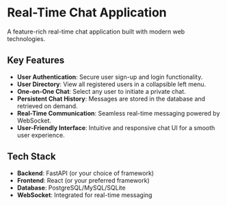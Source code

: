 # Real-Time Chat Application

A feature-rich real-time chat application built with modern web technologies.

## Key Features
- **User Authentication**: Secure user sign-up and login functionality.
- **User Directory**: View all registered users in a collapsible left menu.
- **One-on-One Chat**: Select any user to initiate a private chat.
- **Persistent Chat History**: Messages are stored in the database and retrieved on demand.
- **Real-Time Communication**: Seamless real-time messaging powered by WebSocket.
- **User-Friendly Interface**: Intuitive and responsive chat UI for a smooth user experience.

## Tech Stack
- **Backend**: FastAPI (or your choice of framework)
- **Frontend**: React (or your preferred framework)
- **Database**: PostgreSQL/MySQL/SQLite
- **WebSocket**: Integrated for real-time messaging
